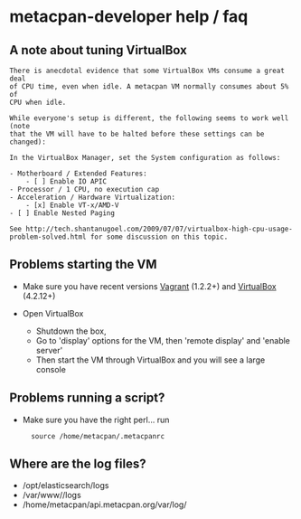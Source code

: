 # metacpan-developer help / faq

## A note about tuning VirtualBox

    There is anecdotal evidence that some VirtualBox VMs consume a great deal
    of CPU time, even when idle. A metacpan VM normally consumes about 5% of
    CPU when idle.

    While everyone's setup is different, the following seems to work well (note
    that the VM will have to be halted before these settings can be changed):

    In the VirtualBox Manager, set the System configuration as follows:

    - Motherboard / Extended Features:
        - [ ] Enable IO APIC
    - Processor / 1 CPU, no execution cap
    - Acceleration / Hardware Virtualization:
        - [x] Enable VT-x/AMD-V
	- [ ] Enable Nested Paging

    See http://tech.shantanugoel.com/2009/07/07/virtualbox-high-cpu-usage-problem-solved.html for some discussion on this topic.

## Problems starting the VM

- Make sure you have recent versions [Vagrant](http://www.vagrantup.com/downloads.html) (1.2.2+) and [VirtualBox](https://www.virtualbox.org/wiki/Downloads) (4.2.12+)

- Open VirtualBox
	- Shutdown the box,
	- Go to 'display' options for the VM, then 'remote display' and 'enable server'
	- Then start the VM through VirtualBox and you will see a large console

## Problems running a script?

- Make sure you have the right perl... run

		source /home/metacpan/.metacpanrc

## Where are the log files?

- /opt/elasticsearch/logs
- /var/www/<site>/logs
- /home/metacpan/api.metacpan.org/var/log/

